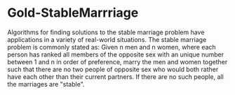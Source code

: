 Gold-StableMarrriage
====================

Algorithms for finding solutions to the stable marriage problem have applications in a variety of real-world situations. The stable marriage problem is commonly stated as: Given n men and n women, where each person has ranked all members of the opposite sex with an unique number between 1 and n in order of preference, marry the men and women together such that there are no two people of opposite sex who would both rather have each other than their current partners. If there are no such people, all the marriages are "stable".
